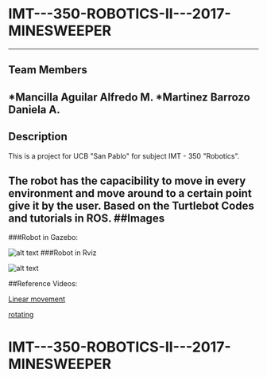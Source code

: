 # IMT---350-ROBOTICS-II---2017-MINESWEEPER
---
## Team Members
   *Mancilla Aguilar Alfredo M.
   *Martinez Barrozo Daniela A.
---
## Description
 
This is a project for UCB "San Pablo" for subject IMT - 350 "Robotics".
 
The robot has the capacibility to move in every environment and move around to a certain point give it by the user.
Based on the Turtlebot Codes and tutorials in ROS.
##Images
---
###Robot in Gazebo:

![alt text](https://github.com/alfredo/Gazebo.png "Gazebo")
###Robot in Rviz

![alt text](https://github.com/alfredo/Rviz.png "Rviz")

 ##Reference Videos:

[Linear movement](https://youtu.be/TbKJC3mvNU0)

[rotating](https://www.google.com)
# IMT---350-ROBOTICS-II---2017-MINESWEEPER
